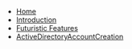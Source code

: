 * [Home](/)
* [Introduction](introduction.md)
* [Futuristic Features](futuristic-features.md)
* [ActiveDirectoryAccountCreation](activeDirectoryAccountCreation.md)
